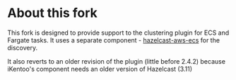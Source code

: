 # About this fork

This fork is designed to provide support to the clustering plugin for ECS and Fargate tasks.
It uses a separate component - [hazelcast-aws-ecs](https://github.com/iKentoo/hazelcast-aws-ecs) for the discovery.

It also reverts to an older revision of the plugin (little before 2.4.2) because iKentoo's component needs an older version of Hazelcast (3.11)
